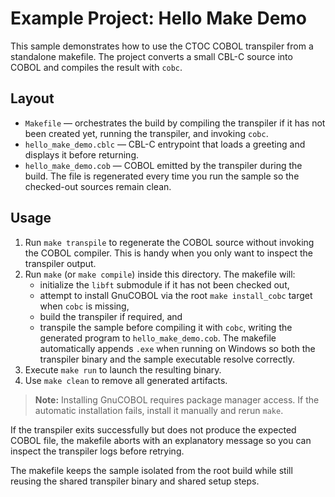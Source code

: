 # Example Project: Hello Make Demo

This sample demonstrates how to use the CTOC COBOL transpiler from a
standalone makefile. The project converts a small CBL-C source into
COBOL and compiles the result with `cobc`.

## Layout

- `Makefile` — orchestrates the build by compiling the transpiler if it
  has not been created yet, running the transpiler, and invoking `cobc`.
- `hello_make_demo.cblc` — CBL-C entrypoint that loads a greeting and displays it before returning.
- `hello_make_demo.cob` — COBOL emitted by the transpiler during the
  build. The file is regenerated every time you run the sample so the
  checked-out sources remain clean.

## Usage

1. Run `make transpile` to regenerate the COBOL source without invoking
   the COBOL compiler. This is handy when you only want to inspect the
   transpiler output.
2. Run `make` (or `make compile`) inside this directory. The makefile will:
   - initialize the `libft` submodule if it has not been checked out,
   - attempt to install GnuCOBOL via the root `make install_cobc` target
     when `cobc` is missing,
   - build the transpiler if required, and
   - transpile the sample before compiling it with `cobc`, writing the
     generated program to `hello_make_demo.cob`.
   The makefile automatically appends `.exe` when running on Windows so
   both the transpiler binary and the sample executable resolve
   correctly.
3. Execute `make run` to launch the resulting binary.
4. Use `make clean` to remove all generated artifacts.

> **Note:** Installing GnuCOBOL requires package manager access. If the
> automatic installation fails, install it manually and rerun `make`.

If the transpiler exits successfully but does not produce the expected
COBOL file, the makefile aborts with an explanatory message so you can
inspect the transpiler logs before retrying.

The makefile keeps the sample isolated from the root build while still
reusing the shared transpiler binary and shared setup steps.
